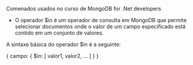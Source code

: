 Comenados usados no curso de MongoDB for .Net developers

- O operador $in é um operador de consulta em MongoDB que permite selecionar documentos onde o valor de um campo especificado está contido em um conjunto de valores.

A sintaxe básica do operador $in é a seguinte:

{ campo: { $in: [ valor1, valor2, ... ] } }
